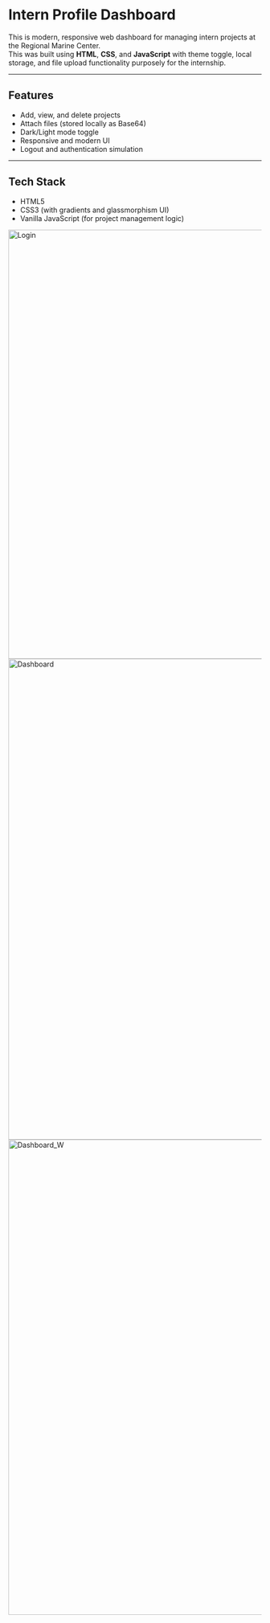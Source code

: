 # Intern Profile Dashboard

This is modern, responsive web dashboard for managing intern projects at the Regional Marine Center.  
This was built using **HTML**, **CSS**, and **JavaScript** with theme toggle, local storage, and file upload functionality purposely for the internship.

---

## Features
- Add, view, and delete projects  
- Attach files (stored locally as Base64)  
- Dark/Light mode toggle  
- Responsive and modern UI  
- Logout and authentication simulation  

---

## Tech Stack
- HTML5  
- CSS3 (with gradients and glassmorphism UI)  
- Vanilla JavaScript (for project management logic)  


<img width="1308" height="854" alt="Login" src="https://github.com/user-attachments/assets/beebb8da-18e1-4a9c-81b3-3a7f98b1e0aa" />

<img width="1913" height="957" alt="Dashboard" src="https://github.com/user-attachments/assets/81e84a9c-540c-4016-8ccd-4421bc91be0c" />

<img width="1916" height="946" alt="Dashboard_W" src="https://github.com/user-attachments/assets/3b09b998-0a90-4e55-8028-2ccde3b85862" />
